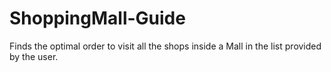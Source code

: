 # ShoppingMall-Guide
Finds the optimal order to visit all the shops inside a Mall in the list provided by the user.
